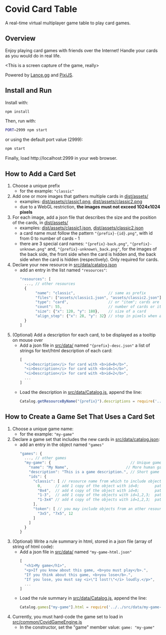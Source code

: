 Covid Card Table
================

A real-time virtual multiplayer game table to play card games.

Overview
--------

Enjoy playing card games with friends over the Internet!
Handle your cards as you would do in real life.

\<This is a screen capture of the game, really\>

Powered by [Lance.gg](http://lance.gg/) and [PixiJS](https://www.pixijs.com/).

Install and Run
---------------

Install with:
```bash
npm install
```
Then, run with:
```bash
PORT=2999 npm start
```
or using the default port value (2999):
```bash
npm start
```

Finally, load http://localhost:2999 in your web browser.

How to Add a Card Set
---------------------

1. Choose a unique prefix
   * for the example: `"classic"`
1. Add one or more images that gathers multiple cards in [dist/assets/](dist/assets/)
   * examples: [dist/assets/classic1.png](dist/assets/classic1.png), [dist/assets/classic2.png](dist/assets/classic2.png)
   * due to a WebGL restriction, __the images must not exceed 1024x1024 pixels__
1. For each image, add a json file that describes the size and the position of the cards, in [dist/assets/](dist/assets/)
   * examples: [dist/assets/classic1.json](dist/assets/classic1.json), [dist/assets/classic2.json](dist/assets/classic2.json)
   * a card name must follow the pattern `"{prefix}-{id}.png"`, with id from 0 to number of cards - 1
   * there are 3 special card names: `"{prefix}-back.png"`, `"{prefix}-unknown.png"` and, `"{prefix}-unknown\_back.png"`, for the images of the back side, the front side when the card is hidden and, the back side when the card is hidden (respectively). Only required for cards.
1. Declare your new resource in [src/data/catalog.json](src/data/catalog.json)
   * add an entry in the list named `"resources"`:
     ```javascript
     "resources": [
       ..., // other resources
       {
            "name": "classic",               // same as prefix
            "files": ["assets/classic1.json", "assets/classic2.json"], // json files created previously
            "type": "card",                  // or "item"; cards are flippable and orientable, items are not
            "count": 55,                     // number of cards or items
            "size": {"x": 120, "y": 180},    // size of a card
            "align_step": {"x": 28, "y": 32} // step in pixels when aligning card horizontally (x) or vertically (y)
       }
     ]
     ```
1. (Optional) Add a description for each card, to be displayed as a tooltip on mouse over
   * Add a json file in [src/data/](src/data/) named `"{prefix}-desc.json"` a list of strings for text/html description of each card:
     ```javascript
     [
       "<i>Description</i> for card with <b>id=0</b>",
       "<i>Description</i> for card with <b>id=1</b>",
       "<i>Description</i> for card with <b>id=2</b>",
       ...
     ]
     ```
   * Load the description in [src/data/Catalog.js](src/data/Catalog.js), append the line:
     ```javascript
     Catalog.getResourceByName("{prefix}").descriptions = require('../../src/data/{prefix}-desc.json');
     ```

How to Create a Game Set That Uses a Card Set
-----------------------------------------

1. Choose a unique game name:
   * for the example: `"my-game"`
1. Declare a game set that includes the new cards in [src/data/catalog.json](src/data/catalog.json):
   * add an entry in the object named `"games"`
     ```javascript
     "games": {
       ..., // other games
       "my-game": {                                    // Unique game name
         "name": "My Name",                          // More human game name
         "description": "This is a game description.", // Short game description
         "ids": {
           "classic": [ // resource name from which to include objects
             0,      // add 1 copy of the object with id=0;       pattern: {id} or "{id}"
             "0x4",  // add 4 copy of the object with id=0;       pattern: "{id}x{count}"
             "1-3",  // add 1 copy of the objects with id=1,2,3;  pattern: "{first_id}-{last_id}"
             "1-3x4" // add 4 copy of the objects with id=1,2,3;  pattern: "{first_id}-{last_id}x{count}"
           ],
           "token": [ // you may include objects from an other resource
             "3x5", "7x5", 12
           ]
         ]
       }
     }
     ```
1. (Optional) Write a rule summary in html, stored in a json file (array of string of html code):
   * Add a json file in [src/data/](src/data/) named `"my-game-html.json"`
     ```javascript
     [
       "<h1>My game</h1>",
       "<p>If you know about this game, <b>you must play</b>.",
       "If you think about this game, <b>you lose</b>.",
       "If you lose, you must say <i>\"I lost!\"</i> loudly.</p>",
       ...
     ]
     ```
   * Load the rule summary in [src/data/Catalog.js](src/data/Catalog.js), append the line:
     ```javascript
     Catalog.games["my-game"].html = require('../../src/data/my-game-html.json').join('\n');
     ```
1. Currently, you must hard-code the game set to load in [src/common/CovidGameEngine.js](src/common/CovidGameEngine.js)
   * In the constructor, set the "game" member value: `game: "my-game"`
